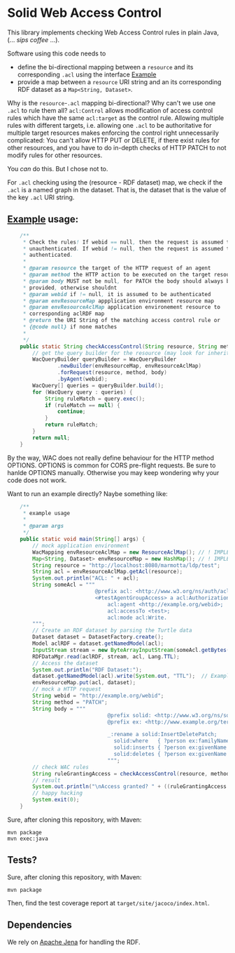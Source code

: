 # Solid Web Access Control

This library implements checking Web Access Control rules in plain Java, (... _sips coffee_ ...).

Software using this code needs to

- define the bi-directional mapping between a `resource` and its corresponding `.acl` using the interface [Example](src/main/java/edu/kit/aifb/solid/wac/WacMapping.java)
- provide a map between a `resource` URI string and an its corresponding RDF dataset as a `Map<String, Dataset>`.

Why is the `resource`-`.acl` mapping bi-directional? Why can't we use one `.acl` to rule them all?
`acl:Control` allows modification of access control rules which have the same `acl:target` as the control rule.
Allowing multiple rules with different targets, i.e. allowing one `.acl` to be authoritative for multiple target resources makes enforcing the control right unnecessarily complicated: You can't allow HTTP PUT or DELETE, if there exist rules for other resources, and you have to do in-depth checks of HTTP PATCH to not modify rules for other resources.

You _can_ do this. But I chose not to.

For `.acl` checking using the (resource - RDF dataset) map, we check if the `.acl` is a named graph in the dataset.
That is, the dataset that is the value of the key `.acl` URI string.

## [Example](src/main/java/edu/kit/aifb/solid/wac/example/) usage:

```java
    /**
     * Check the rules! If webid == null, then the request is assumed to be
     * unauthenticated. If webid != null, then the request is assumed to be
     * authenticated.
     *
     * @param resource the target of the HTTP request of an agent
     * @param method the HTTP action to be executed on the target resource
     * @param body MUST not be null, for PATCH the body should always be
     * provided, otherwise shouldnt
     * @param webid if != null, it is assumed to be authenticated
     * @param envResourceMap appplication environment resource map
     * @param envResourceAclMap application environement resource to
     * corresponding aclRDF map
     * @return the URI String of the matching access control rule or
     * {@code null} if none matches
     *
     */
    public static String checkAccessControl(String resource, String method, String body, String webid, Map<String, Dataset> envResourceMap, WacMapping envResourceAclMap) {
        // get the query builder for the resource (may look for inherited rules)
        WacQueryBuilder queryBuilder = WacQueryBuilder
                .newBuilder(envResourceMap, envResourceAclMap)
                .forRequest(resource, method, body)
                .byAgent(webid);
        WacQuery[] queries = queryBuilder.build();
        for (WacQuery query : queries) {
            String ruleMatch = query.exec();
            if (ruleMatch == null) {
                continue;
            }
            return ruleMatch;
        }
        return null;
    }
```
By the way, WAC does not really define behaviour for the HTTP method OPTIONS. 
OPTIONS is common for CORS pre-flight requests.
Be sure to hanlde OPTIONS manually. 
Otherwise you may keep wondering why your code does not work.

Want to run an example directly? Naybe something like:
```java
    /**
     * example usage
     *
     * @param args
     */
    public static void main(String[] args) {
        // mock application environment
        WacMapping envResourceAclMap = new ResourceAclMap(); // ! IMPLEMENTATION DEPENDENT
        Map<String, Dataset> envResourceMap = new HashMap(); // ! IMPLEMENTATION DEPENDENT
        String resource = "http://localhost:8080/marmotta/ldp/test";
        String acl = envResourceAclMap.getAcl(resource);
        System.out.println("ACL: " + acl);
        String someAcl = """
                            @prefix acl: <http://www.w3.org/ns/auth/acl#>
                            <#testAgentGroupAccess> a acl:Authorization;
                                acl:agent <http://example.org/webid>;
                                acl:accessTo <test>;
                                acl:mode acl:Write.
        """;
        // Create an RDF dataset by parsing the Turtle data
        Dataset dataset = DatasetFactory.create();
        Model aclRDF = dataset.getNamedModel(acl);
        InputStream stream = new ByteArrayInputStream(someAcl.getBytes(StandardCharsets.UTF_8));
        RDFDataMgr.read(aclRDF, stream, acl, Lang.TTL);
        // Access the dataset
        System.out.println("RDF Dataset:");
        dataset.getNamedModel(acl).write(System.out, "TTL");  // Example: Turtle format
        envResourceMap.put(acl, dataset);
        // mock a HTTP request
        String webid = "http://example.org/webid";
        String method = "PATCH";
        String body = """
                                @prefix solid: <http://www.w3.org/ns/solid/terms#>.
                                @prefix ex: <http://www.example.org/terms#>.

                                _:rename a solid:InsertDeletePatch;
                                  solid:where   { ?person ex:familyName \"Garcia\". };
                                  solid:inserts { ?person ex:givenName \"Alex\". };
                                  solid:deletes { ?person ex:givenName \"Claudia\". }.
                                """;
        // check WAC rules
        String ruleGrantingAccess = checkAccessControl(resource, method, body, webid, envResourceMap, envResourceAclMap);
        // result
        System.out.println("\nAccess granted? " + ((ruleGrantingAccess == null) ? "No." : "Yes: " + ruleGrantingAccess));
        // happy hacking
        System.exit(0);
    }
```
Sure, after cloning this repository, with Maven:
```
mvn package
mvn exec:java
```

## Tests?

Sure, after cloning this repository, with Maven:

```
mvn package
```

Then, find the test coverage report at `target/site/jacoco/index.html`.

## Dependencies

We rely on [Apache Jena](https://mvnrepository.com/artifact/org.apache.jena/jena-core) for handling the RDF.
